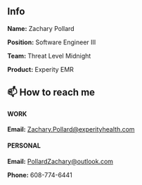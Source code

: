 ## Info
__Name:__ Zachary Pollard

__Position:__ Software Engineer III

__Team:__ Threat Level Midnight

__Product:__ Experity EMR

## 📫 How to reach me

#### WORK
__Email:__ Zachary.Pollard@experityhealth.com

#### PERSONAL
__Email:__ PollardZachary@outlook.com

__Phone:__ 608-774-6441
